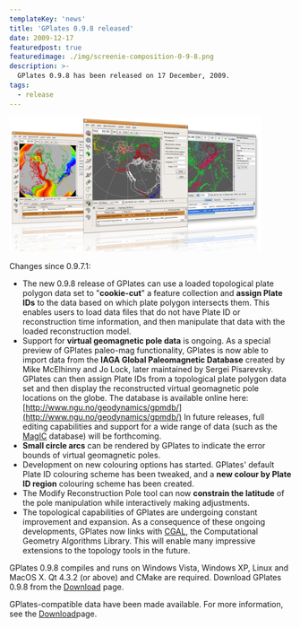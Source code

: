 ```yaml
---
templateKey: 'news'
title: 'GPlates 0.9.8 released'
date: 2009-12-17
featuredpost: true
featuredimage: ./img/screenie-composition-0-9-8.png
description: >-
  GPlates 0.9.8 has been released on 17 December, 2009.
tags:
  - release
---
```


![GPlates 0.9.8 released](./img/screenie-composition-0-9-8.png)

Changes since 0.9.7.1:

* The new 0.9.8 release of GPlates can use a loaded topological plate polygon data set to "__cookie-cut__" a feature collection and __assign Plate IDs__ to the data based on which plate polygon intersects them. This enables users to load data files that do not have Plate ID or reconstruction time information, and then manipulate that data with the loaded reconstruction model.
* Support for __virtual geomagnetic pole data__ is ongoing. As a special preview of GPlates paleo-mag functionality, GPlates is now able to import data from the __IAGA Global Paleomagnetic Database__ created by Mike McElhinny and Jo Lock, later maintained by Sergei Pisarevsky. GPlates can then assign Plate IDs from a topological plate polygon data set and then display the reconstructed virtual geomagnetic pole locations on the globe. The database is available online here: [http://www.ngu.no/geodynamics/gpmdb/](http://www.ngu.no/geodynamics/gpmdb/)
In future releases, full editing capabilities and support for a wide range of data (such as the [MagIC](https://www2.earthref.org/MagIC) database) will be forthcoming.
* __Small circle arcs__ can be rendered by GPlates to indicate the error bounds of virtual geomagnetic poles.
* Development on new colouring options has started. GPlates' default Plate ID colouring scheme has been tweaked, and a __new colour by Plate ID region__ colouring scheme has been created.
* The Modify Reconstruction Pole tool can now __constrain the latitude__ of the pole manipulation while interactively making adjustments.
* The topological capabilities of GPlates are undergoing constant improvement and expansion. As a consequence of these ongoing developments, GPlates now links with [CGAL](https://www.cgal.org/), the Computational Geometry Algorithms Library. This will enable many impressive extensions to the topology tools in the future.

GPlates 0.9.8 compiles and runs on Windows Vista, Windows XP, Linux and MacOS X. Qt 4.3.2 (or above) and CMake are required. Download GPlates 0.9.8 from the [Download](/download) page.

GPlates-compatible data have been made available. For more information, see the [Download](/download)page.
